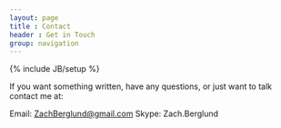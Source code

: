 ```yaml
---
layout: page
title : Contact
header : Get in Touch
group: navigation
---
```

{% include JB/setup %}

If you want something written, have any questions, or just want to talk contact me at:

Email: ZachBerglund@gmail.com
Skype: Zach.Berglund